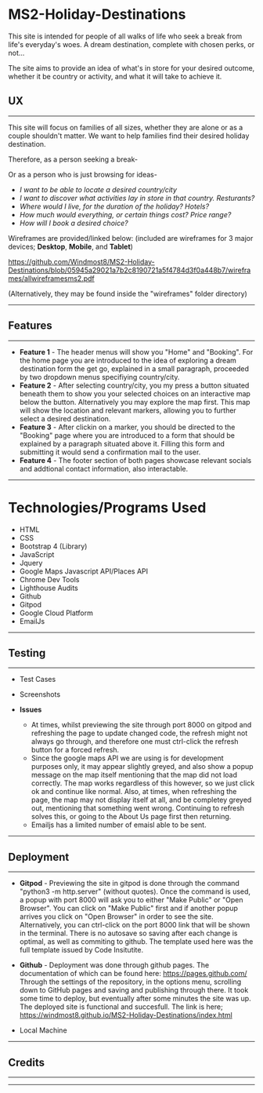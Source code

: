 # MS2-Holiday-Destinations
This site is intended for people of all walks of life who seek a break from life's everyday's woes. A dream destination, complete with chosen perks, or not...

The site aims to provide an idea of what's in store for your desired outcome, whether it be country or activity, and what it will take to achieve it.

## UX
---
This site will focus on families of all sizes, whether they are alone or as a couple shouldn't matter. We want to help families find their desired holiday destination.

Therefore, as a person seeking a break-

Or as a person who is just browsing for ideas-

* *I want to be able to locate a desired country/city*
* *I want to discover what activities lay in store in that country. Resturants?*
* *Where would I live, for the duration of the holiday? Hotels?*
* *How much would everything, or certain things cost? Price range?*
* *How will I book a desired choice?*

Wireframes are provided/linked below: (included are wireframes for 3 major devices; **Desktop**, **Mobile**, and **Tablet**)

https://github.com/Windmost8/MS2-Holiday-Destinations/blob/05945a29021a7b2c8190721a5f4784d3f0a448b7/wireframes/allwireframesms2.pdf

(Alternatively, they may be found inside the "wireframes" folder directory)

---

## Features
---
* **Feature 1** - The header menus will show you "Home" and "Booking". For the home page you are introduced to the idea of exploring a dream destination form the get go, explained in a small paragraph, proceeded by two dropdown menus specifiying country/city.
* **Feature 2** - After selecting country/city, you my press a button situated beneath them to show you your selected choices on an interactive map below the button. Alternatively you may explore the map first. 
This map will show the location and relevant markers, allowing you to further select a desired destination.
* **Feature 3** - After clickin on a marker, you should be directed to the "Booking" page where you are introduced to a form that should be explained by a paragraph situated above it. Filling this form and submitting it would send a confirmation mail to the user.
* **Feature 4** - The footer section of both pages showcase relevant socials and addtional contact information, also interactable.
---
# Technologies/Programs Used
* HTML
* CSS 
* Bootstrap 4 (Library)
* JavaScript
* Jquery
* Google Maps Javascript API/Places API
* Chrome Dev Tools
* Lighthouse Audits
* Github
* Gitpod
* Google Cloud Platform
* EmailJs
---

## Testing
---
* Test Cases

* Screenshots

* **Issues**  
    * At times, whilst previewing the site through port 8000 on gitpod and refreshing the page to update changed code, 
the refresh might not always go through, and therefore one must 
ctrl-click the refresh button for a forced refresh. 
    * Since the google maps API we are using is for development purposes only, it may appear slightly greyed, 
    and also show a popup message on the map itself mentioning that the map did not load correctly. The map works regardless
    of this however, so we just click ok and continue like normal. Also, at times, when refreshing the page, the map may not display
    itself at all, and be completey greyed out, mentioning that something went wrong. Continuing to refresh
    solves this, or going to the About Us page first then returning.
    * Emailjs has a limited number of emaisl able to be sent.

---

## Deployment
---
* **Gitpod** - Previewing the site in gitpod is done through the command "python3 -m http.server" (without quotes). Once the command is used, 
a popup with port 8000 will ask you to either "Make Public" or "Open Browser". You can click on "Make Public" first and if another popup arrives you 
click on "Open Browser" in order to see the site. Alternatively, you can ctrl-click on the port 8000 link that will be shown in the terminal. There is no autosave 
so saving after each change is optimal, as well as commiting to github. The template used here was the full template issued by Code Insitutite.


* **Github** - Deployment was done through github pages. The documentation of which can be found here: https://pages.github.com/ 
Through the settings of the repository, in the options menu, scrolling down to GitHub pages and saving and publishing through there. 
It took some time to deploy, but eventually after some minutes the site was up.
The deployed site is functional and succesfull. The link is here; https://windmost8.github.io/MS2-Holiday-Destinations/index.html

* Local Machine

---

## Credits 
---
---